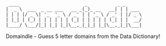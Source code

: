 ```
 ____                        _           _ _
|  _ \  ___  _ __ ___   __ _(_)_ __   __| | | ___
| | | |/ _ \| '_  '_ \ / _' | | '_ \ / _' | |/ _ \
| |_| | (_) | | | | | | (_| | | | | | (_| | |  __/
|____/ \___/|_| |_| |_|\__,_|_|_| |_|\__,_|_|\___|
```

Domaindle - Guess 5 letter domains from the Data Dictionary!
